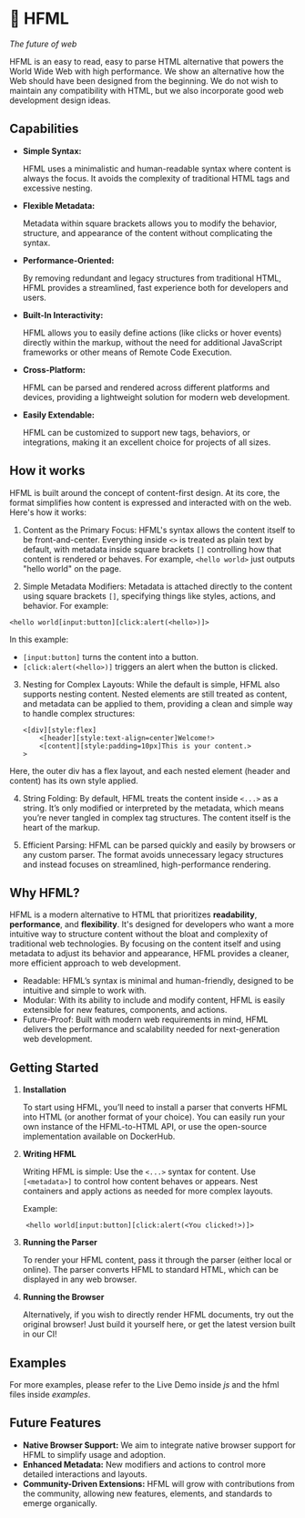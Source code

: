 # 🔋 HFML
*The future of web*

HFML is an easy to read, easy to parse HTML alternative that powers the World Wide Web with high performance. We show an alternative how the Web should have been designed from the beginning. We do not wish to maintain any compatibility with HTML, but we also incorporate good web development design ideas.

## Capabilities

 * **Simple Syntax:**

    HFML uses a minimalistic and human-readable syntax where content is always the focus. It avoids the complexity of traditional HTML tags and excessive nesting.

 * **Flexible Metadata:**
    
    Metadata within square brackets allows you to modify the behavior, structure, and appearance of the content without complicating the syntax.

 * **Performance-Oriented:**
    
    By removing redundant and legacy structures from traditional HTML, HFML provides a streamlined, fast experience both for developers and users.
 
 * **Built-In Interactivity:**
    
    HFML allows you to easily define actions (like clicks or hover events) directly within the markup, without the need for additional JavaScript frameworks or other means of Remote Code Execution.
 
 * **Cross-Platform:**
    
    HFML can be parsed and rendered across different platforms and devices, providing a lightweight solution for modern web development.

 * **Easily Extendable:**
    
    HFML can be customized to support new tags, behaviors, or integrations, making it an excellent choice for projects of all sizes.

## How it works
HFML is built around the concept of content-first design. At its core, the format simplifies how content is expressed and interacted with on the web. Here's how it works:
 1. Content as the Primary Focus: HFML's syntax allows the content itself to be front-and-center. Everything inside `<>` is treated as plain text by default, with metadata inside square brackets `[]` controlling how that content is rendered or behaves. For example, `<hello world>` just outputs "hello world" on the page.

 2. Simple Metadata Modifiers: Metadata is attached directly to the content using square brackets `[]`, specifying things like styles, actions, and behavior. For example:

```<hello world[input:button][click:alert(<hello>)]>```

In this example:

 * `[input:button]` turns the content into a button.
 * `[click:alert(<hello>)]` triggers an alert when the button is clicked.

 3. Nesting for Complex Layouts: While the default is simple, HFML also supports nesting content. Nested elements are still treated as content, and metadata can be applied to them, providing a clean and simple way to handle complex structures:
    ```hfml
    <[div][style:flex] 
        <[header][style:text-align=center]Welcome!> 
        <[content][style:padding=10px]This is your content.>
    >
    ```
Here, the outer div has a flex layout, and each nested element (header and content) has its own style applied.

 4. String Folding: By default, HFML treats the content inside `<...>` as a string. It’s only modified or interpreted by the metadata, which means you’re never tangled in complex tag structures. The content itself is the heart of the markup.

 5. Efficient Parsing: HFML can be parsed quickly and easily by browsers or any custom parser. The format avoids unnecessary legacy structures and instead focuses on streamlined, high-performance rendering.

## Why HFML?

HFML is a modern alternative to HTML that prioritizes **readability**, **performance**, and **flexibility**. It's designed for developers who want a more intuitive way to structure content without the bloat and complexity of traditional web technologies. By focusing on the content itself and using metadata to adjust its behavior and appearance, HFML provides a cleaner, more efficient approach to web development.

 * Readable: HFML’s syntax is minimal and human-friendly, designed to be intuitive and simple to work with.
 * Modular: With its ability to include and modify content, HFML is easily extensible for new features, components, and actions.
 * Future-Proof: Built with modern web requirements in mind, HFML delivers the performance and scalability needed for next-generation web development.

## Getting Started

 1. **Installation**

    To start using HFML, you’ll need to install a parser that converts HFML into HTML (or another format of your choice). You can easily run your own instance of the HFML-to-HTML API, or use the open-source implementation available on DockerHub.

 2. **Writing HFML**

    Writing HFML is simple:
        Use the `<...>` syntax for content.
        Use `[<metadata>]` to control how content behaves or appears.
        Nest containers and apply actions as needed for more complex layouts.

    Example:
```
    <hello world[input:button][click:alert(<You clicked!>)]>
```
  3. **Running the Parser**

     To render your HFML content, pass it through the parser (either local or online). The parser converts HFML to standard HTML, which can be displayed in any web browser.

  4. **Running the Browser**
    
     Alternatively, if you wish to directly render HFML documents, try out the original browser! Just build it yourself here, or get the latest version built in our CI!

## Examples
For more examples, please refer to the Live Demo inside *js* and the hfml files inside *examples*.

## Future Features

 * **Native Browser Support:** We aim to integrate native browser support for HFML to simplify usage and adoption.
 * **Enhanced Metadata:** New modifiers and actions to control more detailed interactions and layouts.
 * **Community-Driven Extensions:** HFML will grow with contributions from the community, allowing new features, elements, and standards to emerge organically.